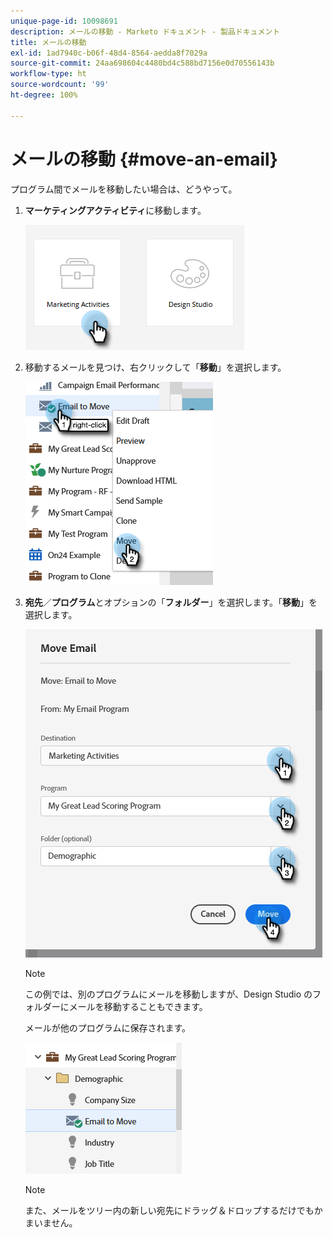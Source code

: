 ```yaml
---
unique-page-id: 10098691
description: メールの移動 - Marketo ドキュメント - 製品ドキュメント
title: メールの移動
exl-id: 1ad7940c-b06f-48d4-8564-aedda8f7029a
source-git-commit: 24aa698604c4480bd4c588bd7156e0d70556143b
workflow-type: ht
source-wordcount: '99'
ht-degree: 100%

---
```


# メールの移動 {#move-an-email}

プログラム間でメールを移動したい場合は、どうやって。

1. **マーケティングアクティビティ**&#x200B;に移動します。

   ![](assets/move-an-email-1.png)

1. 移動するメールを見つけ、右クリックして「**移動**」を選択します。

   ![](assets/move-an-email-2.png)

1. **宛先**／**プログラム**&#x200B;とオプションの「**フォルダー**」を選択します。「**移動**」を選択します。

   ![](assets/move-an-email-3.png)

   >[!NOTE]
   >
   >この例では、別のプログラムにメールを移動しますが、Design Studio のフォルダーにメールを移動することもできます。

   メールが他のプログラムに保存されます。

   ![](assets/move-an-email-4.png)

   >[!NOTE]
   >
   >また、メールをツリー内の新しい宛先にドラッグ＆ドロップするだけでもかまいません。
